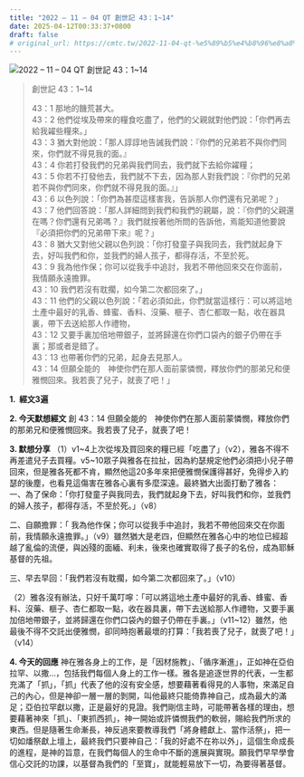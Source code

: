 ```yaml
---
title: "2022 – 11 – 04 QT 創世記 43：1~14"
date: 2025-04-12T00:33:37+0800
draft: false
# original_url: https://cmtc.tw/2022-11-04-qt-%e5%89%b5%e4%b8%96%e8%a8%98-43%ef%bc%9a114
---
```


![2022 – 11 – 04 QT 創世記 43：1\~14](/images/qt.jpg  "2022 – 11 – 04 QT 創世記 43：1\~14")

> 創世記 43：1\~14
>
> 43：1 那地的饑荒甚大。  
> 43：2 他們從埃及帶來的糧食吃盡了，他們的父親就對他們說：「你們再去給我糴些糧來。」  
> 43：3 猶大對他說：「那人諄諄地告誡我們說：『你們的兄弟若不與你們同來，你們就不得見我的面。』  
> 43：4 你若打發我們的兄弟與我們同去，我們就下去給你糴糧；  
> 43：5 你若不打發他去，我們就不下去，因為那人對我們說：『你們的兄弟若不與你們同來，你們就不得見我的面。』」  
> 43：6 以色列說：「你們為甚麼這樣害我，告訴那人你們還有兄弟呢？」  
> 43：7 他們回答說：「那人詳細問到我們和我們的親屬，說：『你們的父親還在嗎？你們還有兄弟嗎？』我們就按著他所問的告訴他，焉能知道他要說『必須把你們的兄弟帶下來』呢？」  
> 43：8 猶大又對他父親以色列說：「你打發童子與我同去，我們就起身下去，好叫我們和你，並我們的婦人孩子，都得存活，不至於死。  
> 43：9 我為他作保；你可以從我手中追討，我若不帶他回來交在你面前，我情願永遠擔罪。  
> 43：10 我們若沒有耽擱，如今第二次都回來了。」  
> 43：11 他們的父親以色列說：「若必須如此，你們就當這樣行：可以將這地土產中最好的乳香、蜂蜜、香料、沒藥、榧子、杏仁都取一點，收在器具裏，帶下去送給那人作禮物，  
> 43：12 又要手裏加倍地帶銀子，並將歸還在你們口袋內的銀子仍帶在手裏；那或者是錯了。  
> 43：13 也帶著你們的兄弟，起身去見那人。  
> 43：14 但願全能的　神使你們在那人面前蒙憐憫，釋放你們的那弟兄和便雅憫回來。我若喪了兒子，就喪了吧！」

**1.  經文3遍**

**2. 今天默想經文**
創 43：14 但願全能的　神使你們在那人面前蒙憐憫，釋放你們的那弟兄和便雅憫回來。我若喪了兒子，就喪了吧！

**3. 默想分享**
（1）v1\~4上次從埃及買回來的糧已經「吃盡了」（v2），雅各不得不再差遣兒子去買糧。v5\~10眾子與雅各在拉扯，因為約瑟規定他們必須把小兒子帶回來，但是雅各死都不肯，顯然他這20多年來把便雅憫保護得甚好，免得步入約瑟的後塵，也看見這傷害在雅各心裏有多麼深遠。最終猶大出面打動了雅各：  
一、為了保命：「你打發童子與我同去，我們就起身下去，好叫我們和你，並我們的婦人孩子，都得存活，不至於死。」（v8）

二、自願擔罪：「 我為他作保；你可以從我手中追討，我若不帶他回來交在你面前，我情願永遠擔罪。」（v9）雖然猶大是老四，但顯然在雅各心中的地位已經超越了亂倫的流便，與凶殘的面緬、利未，後來也確實取得了長子的名份，成為耶穌基督的先祖。

三、早去早回：「我們若沒有耽擱，如今第二次都回來了。」（v10）

（2）雅各沒有辦法，只好千萬叮嚀：「可以將這地土產中最好的乳香、蜂蜜、香料、沒藥、榧子、杏仁都取一點，收在器具裏，帶下去送給那人作禮物，又要手裏加倍地帶銀子，並將歸還在你們口袋內的銀子仍帶在手裏。」（v11\~12）雖然，他最後不得不交託出便雅憫，卻同時抱著最壞的打算：「我若喪了兒子，就喪了吧！」（v14）

**4. 今天的回應**
神在雅各身上的工作，是「因材施教」、「循序漸進」，正如神在亞伯拉罕、以撒…，包括我們每個人身上的工作一樣。雅各是追逐世界的代表，一生都充滿了「抓」，「抓」代表了他的沒有安全感，想要藉著看得見的人事物，來滿足自己的內心，但是神卻一層一層的剝開，叫他最終只能倚靠神自己，成為最大的滿足；亞伯拉罕獻以撒，正是最好的見證。我們剛信主時，可能帶著各樣的理由，想要藉著神來「抓」、「東抓西抓」，神一開始或許憐憫我們的軟弱，賜給我們所求的東西。但是隨著生命漸長，神反過來要教導我們「將身體獻上、當作活祭」，把一切如燔祭獻上壇上，最終我們只要神自己：「我的好處不在祢以外」，這個生命成長的進程，是神的旨意，在我們每個人的生命中不斷的進展與實現。願我們早早學會信心交託的功課，以基督為我們的「至寶」，就能輕易放下一切，為要得著基督。
